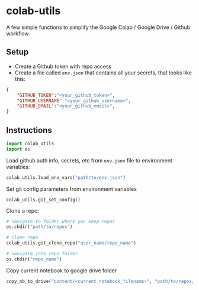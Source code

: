# colab-utils
A few simple functions to simplify the Google Colab / Google Drive / Github workflow.

## Setup
- Create a Github token with repo access
- Create a file called `env.json` that contains all your secrets, that looks like this:
```json
{
    "GITHUB_TOKEN":"<your_github_token>",
    "GITHUB_USERNAME":"<your_github_username>",
    "GITHUB_EMAIL":"<your_github_email>",
}
```

## Instructions

```python
import colab_utils
import os
```

Load github auth info, secrets, etc from `env.json` file to environment variables:

```python
colab_utils.load_env_vars("path/to/env.json")
```

Set git config parameters from environment variables
```
colab_utils.git_set_config()
```


Clone a repo:

```python
# navigate to folder where you keep repos
os.chdir("path/to/repos")

# clone repo
colab_utils.git_clone_repo("user_name/repo_name")

# navigate into repo folder
os.chdir("repo_name")
```

Copy current notebook to google drive folder
```python
copy_nb_to_drive("content/<current_notebook_filename>", "path/to/repos/repo_name")
```